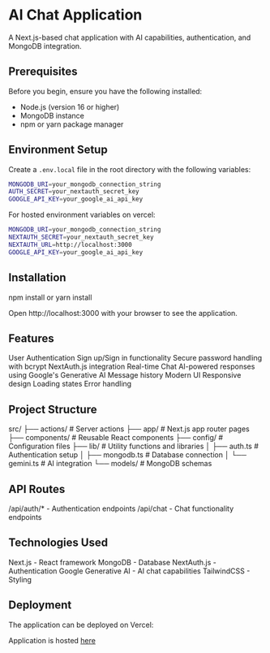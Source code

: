 # AI Chat Application

A Next.js-based chat application with AI capabilities, authentication, and MongoDB integration.

## Prerequisites

Before you begin, ensure you have the following installed:

- Node.js (version 16 or higher)
- MongoDB instance
- npm or yarn package manager

## Environment Setup

Create a `.env.local` file in the root directory with the following variables:

```bash
MONGODB_URI=your_mongodb_connection_string
AUTH_SECRET=your_nextauth_secret_key
GOOGLE_API_KEY=your_google_ai_api_key
```

For hosted environment variables on vercel:

```bash
MONGODB_URI=your_mongodb_connection_string
NEXTAUTH_SECRET=your_nextauth_secret_key
NEXTAUTH_URL=http://localhost:3000
GOOGLE_API_KEY=your_google_ai_api_key
```

## Installation

npm install or yarn install

Open http://localhost:3000 with your browser to see the application.

## Features

User Authentication
Sign up/Sign in functionality
Secure password handling with bcrypt
NextAuth.js integration
Real-time Chat
AI-powered responses using Google's Generative AI
Message history
Modern UI
Responsive design
Loading states
Error handling

## Project Structure

src/
├── actions/ # Server actions
├── app/ # Next.js app router pages
├── components/ # Reusable React components
├── config/ # Configuration files
├── lib/ # Utility functions and libraries
│ ├── auth.ts # Authentication setup
│ ├── mongodb.ts # Database connection
│ └── gemini.ts # AI integration
└── models/ # MongoDB schemas

## API Routes

/api/auth/\* - Authentication endpoints
/api/chat - Chat functionality endpoints

## Technologies Used

Next.js - React framework
MongoDB - Database
NextAuth.js - Authentication
Google Generative AI - AI chat capabilities
TailwindCSS - Styling

## Deployment

The application can be deployed on Vercel:

Application is hosted [here](https://chatbot-ashen-psi.vercel.app/)
